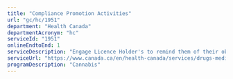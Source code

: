 ```yaml
---
title: "Compliance Promotion Activities"
url: "gc/hc/1951"
department: "Health Canada"
departmentAcronym: "hc"
serviceId: "1951"
onlineEndtoEnd: 1
serviceDescription: "Engage Licence Holder's to remind them of their obligations under the Cannabis Act. Includes compliance promotion calls, letters, sessions.  (CSCB)"
serviceUrl: "https://www.canada.ca/en/health-canada/services/drugs-medication/cannabis/laws-regulations/promotion-prohibitions.html"
programDescription: "Cannabis"
---
```

